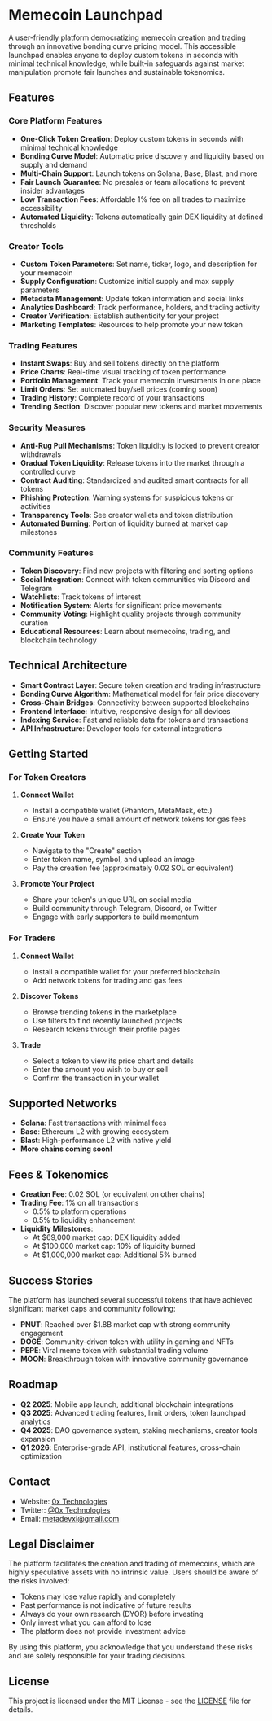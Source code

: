 # Memecoin Launchpad

A user-friendly platform democratizing memecoin creation and trading through an innovative bonding curve pricing model. This accessible launchpad enables anyone to deploy custom tokens in seconds with minimal technical knowledge, while built-in safeguards against market manipulation promote fair launches and sustainable tokenomics.

## Features

### Core Platform Features
- **One-Click Token Creation**: Deploy custom tokens in seconds with minimal technical knowledge
- **Bonding Curve Model**: Automatic price discovery and liquidity based on supply and demand
- **Multi-Chain Support**: Launch tokens on Solana, Base, Blast, and more
- **Fair Launch Guarantee**: No presales or team allocations to prevent insider advantages
- **Low Transaction Fees**: Affordable 1% fee on all trades to maximize accessibility
- **Automated Liquidity**: Tokens automatically gain DEX liquidity at defined thresholds

### Creator Tools
- **Custom Token Parameters**: Set name, ticker, logo, and description for your memecoin
- **Supply Configuration**: Customize initial supply and max supply parameters
- **Metadata Management**: Update token information and social links
- **Analytics Dashboard**: Track performance, holders, and trading activity
- **Creator Verification**: Establish authenticity for your project
- **Marketing Templates**: Resources to help promote your new token

### Trading Features
- **Instant Swaps**: Buy and sell tokens directly on the platform
- **Price Charts**: Real-time visual tracking of token performance
- **Portfolio Management**: Track your memecoin investments in one place
- **Limit Orders**: Set automated buy/sell prices (coming soon)
- **Trading History**: Complete record of your transactions
- **Trending Section**: Discover popular new tokens and market movements

### Security Measures
- **Anti-Rug Pull Mechanisms**: Token liquidity is locked to prevent creator withdrawals
- **Gradual Token Liquidity**: Release tokens into the market through a controlled curve
- **Contract Auditing**: Standardized and audited smart contracts for all tokens
- **Phishing Protection**: Warning systems for suspicious tokens or activities
- **Transparency Tools**: See creator wallets and token distribution
- **Automated Burning**: Portion of liquidity burned at market cap milestones

### Community Features
- **Token Discovery**: Find new projects with filtering and sorting options
- **Social Integration**: Connect with token communities via Discord and Telegram
- **Watchlists**: Track tokens of interest
- **Notification System**: Alerts for significant price movements
- **Community Voting**: Highlight quality projects through community curation
- **Educational Resources**: Learn about memecoins, trading, and blockchain technology

## Technical Architecture

- **Smart Contract Layer**: Secure token creation and trading infrastructure
- **Bonding Curve Algorithm**: Mathematical model for fair price discovery
- **Cross-Chain Bridges**: Connectivity between supported blockchains
- **Frontend Interface**: Intuitive, responsive design for all devices
- **Indexing Service**: Fast and reliable data for tokens and transactions
- **API Infrastructure**: Developer tools for external integrations

## Getting Started

### For Token Creators

1. **Connect Wallet**
   - Install a compatible wallet (Phantom, MetaMask, etc.)
   - Ensure you have a small amount of network tokens for gas fees

2. **Create Your Token**
   - Navigate to the "Create" section
   - Enter token name, symbol, and upload an image
   - Pay the creation fee (approximately 0.02 SOL or equivalent)

3. **Promote Your Project**
   - Share your token's unique URL on social media
   - Build community through Telegram, Discord, or Twitter
   - Engage with early supporters to build momentum

### For Traders

1. **Connect Wallet**
   - Install a compatible wallet for your preferred blockchain
   - Add network tokens for trading and gas fees

2. **Discover Tokens**
   - Browse trending tokens in the marketplace
   - Use filters to find recently launched projects
   - Research tokens through their profile pages

3. **Trade**
   - Select a token to view its price chart and details
   - Enter the amount you wish to buy or sell
   - Confirm the transaction in your wallet

## Supported Networks

- **Solana**: Fast transactions with minimal fees
- **Base**: Ethereum L2 with growing ecosystem
- **Blast**: High-performance L2 with native yield
- **More chains coming soon!**

## Fees & Tokenomics

- **Creation Fee**: 0.02 SOL (or equivalent on other chains)
- **Trading Fee**: 1% on all transactions
  - 0.5% to platform operations
  - 0.5% to liquidity enhancement
- **Liquidity Milestones**:
  - At $69,000 market cap: DEX liquidity added
  - At $100,000 market cap: 10% of liquidity burned
  - At $1,000,000 market cap: Additional 5% burned

## Success Stories

The platform has launched several successful tokens that have achieved significant market caps and community following:

- **PNUT**: Reached over $1.8B market cap with strong community engagement
- **DOGE**: Community-driven token with utility in gaming and NFTs
- **PEPE**: Viral meme token with substantial trading volume
- **MOON**: Breakthrough token with innovative community governance

## Roadmap

- **Q2 2025**: Mobile app launch, additional blockchain integrations
- **Q3 2025**: Advanced trading features, limit orders, token launchpad analytics
- **Q4 2025**: DAO governance system, staking mechanisms, creator tools expansion
- **Q1 2026**: Enterprise-grade API, institutional features, cross-chain optimization

## Contact

- Website: [0x Technologies](https://0xtech.guru)
- Twitter: [@0x Technologies](https://twitter.com/0xtech.guru)
- Email: metadevxi@gmail.com

## Legal Disclaimer

The platform facilitates the creation and trading of memecoins, which are highly speculative assets with no intrinsic value. Users should be aware of the risks involved:

- Tokens may lose value rapidly and completely
- Past performance is not indicative of future results
- Always do your own research (DYOR) before investing
- Only invest what you can afford to lose
- The platform does not provide investment advice

By using this platform, you acknowledge that you understand these risks and are solely responsible for your trading decisions.

## License

This project is licensed under the MIT License - see the [LICENSE](LICENSE) file for details.
